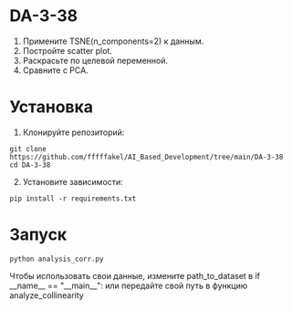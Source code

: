 # DA-3-38
1. Примените TSNE(n_components=2) к данным.
2. Постройте scatter plot.
3. Раскрасьте по целевой переменной.
4. Сравните с PCA.


# Установка
1. Клонируйте репозиторий:
```
git clone https://github.com/fffffakel/AI_Based_Development/tree/main/DA-3-38
cd DA-3-38
```
2. Установите зависимости:
```
pip install -r requirements.txt
```

# Запуск
```
python analysis_corr.py
```

Чтобы использовать свои данные, измените path_to_dataset в  if \_\_name__ == "_\_main__": или передайте свой путь в функцию analyze_collinearity
